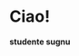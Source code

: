 <h1> Ciao! </h1>


**studente sugnu**


<!---
fedoloo/fedoloo is a ✨ special ✨ repository because its `README.md` (this file) appears on your GitHub profile.
You can click the Preview link to take a look at your changes.
--->

